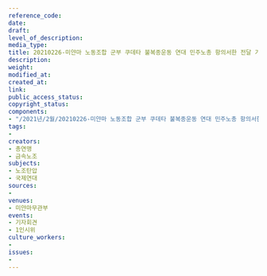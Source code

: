 ```yaml
---
reference_code: 
date: 
draft: 
level_of_description: 
media_type: 
title: 20210226-미얀마 노동조합 군부 쿠데타 불복종운동 연대 민주노총 항의서한 전달 기자회견
description: 
weight: 
modified_at: 
created_at: 
link: 
public_access_status: 
copyright_status: 
components:
- "/2021년/2월/20210226-미얀마 노동조합 군부 쿠데타 불복종운동 연대 민주노총 항의서한 전달 기자회견/_1DX2253.jpg"
tags:
- 
creators:
- 총연맹
- 금속노조
subjects:
- 노조탄압
- 국제연대
sources:
- 
venues:
- 미얀마무관부
events:
- 기자회견
- 1인시위
culture_workers:
- 
issues:
- 
---
```

